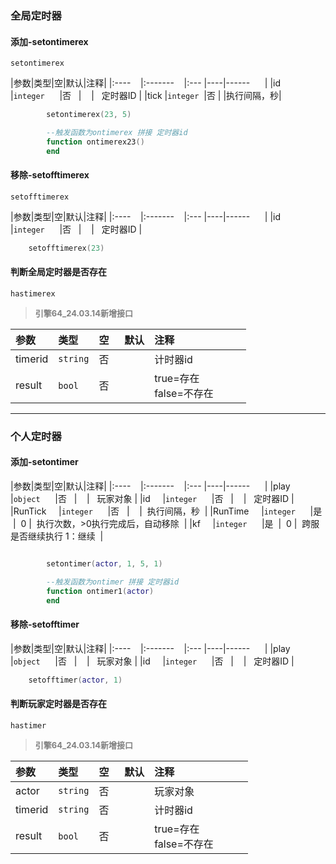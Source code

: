 

### 全局定时器
#### 添加-setontimerex
`setontimerex`

|参数|类型|空|默认|注释|
|:----    |:-------    |:--- |----|------      |
|id     |`integer`      |否   |    |   定时器ID |
|tick |`integer`  |否 | |执行间隔，秒|
```lua
        setontimerex(23, 5)

        --触发函数为ontimerex 拼接 定时器id
        function ontimerex23()
        end
```
#### 移除-setofftimerex
`setofftimerex`

|参数|类型|空|默认|注释|
|:----    |:-------    |:--- |----|------      |
|id     |`integer`      |否   |    |   定时器ID |
```lua
    setofftimerex(23)
```

#### 判断全局定时器是否存在

`hastimerex`

> **<font color="#808080" style="font-size: 13px;">引擎64_24.03.14新增接口</font>**

| 参数    | 类型     | 空   | 默认 | 注释                      |
| :------ | :------- | :--- | :--- | :------------------------ |
| timerid | `string` | 否   |      | 计时器id                  |
| result  | `bool`   | 否   |      | true=存在<br>false=不存在 |

------------

### 个人定时器
#### 添加-setontimer
|参数|类型|空|默认|注释|
|:----    |:-------    |:--- |----|------      |
|play     |`object`      |否   |    |   玩家对象 |
|id     |`integer`      |否   |    |   定时器ID |
|RunTick     |`integer`      |否   |    |  执行间隔，秒  |
|RunTime     |`integer`      |是  |  0 |  执行次数，>0执行完成后，自动移除  |
|kf     |`integer`      |是  |  0 |  跨服是否继续执行 1：继续  |
```lua

        setontimer(actor, 1, 5, 1)

        --触发函数为ontimer 拼接 定时器id
        function ontimer1(actor)
        end
```

#### 移除-setofftimer

|参数|类型|空|默认|注释|
|:----    |:-------    |:--- |----|------      |
|play     |`object`      |否   |    |   玩家对象 |
|id     |`integer`      |否   |    |   定时器ID |

```lua
    setofftimer(actor, 1)
```

#### 判断玩家定时器是否存在

`hastimer`

> **<font color="#808080" style="font-size: 13px;">引擎64_24.03.14新增接口</font>**

| 参数    | 类型     | 空   | 默认 | 注释                      |
| :------ | :------- | :--- | :--- | :------------------------ |
| actor   | `string` | 否   |      | 玩家对象                  |
| timerid | `string` | 否   |      | 计时器id                  |
| result  | `bool`   | 否   |      | true=存在<br>false=不存在 |

